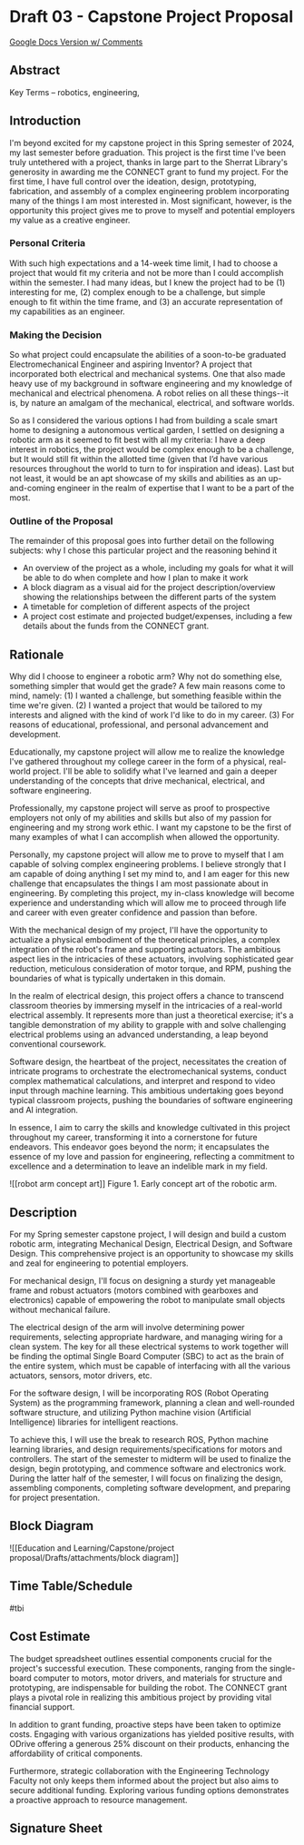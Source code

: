 # Draft 03 - Capstone Project Proposal
[Google Docs Version w/ Comments](https://docs.google.com/document/d/1eoIq7nFy8jO4ryo9qN2OVAyebn0eHJrq49-gT6NZ3x0/edit?usp=sharing)

## Abstract

Key Terms – robotics, engineering, 

## Introduction
I'm beyond excited for my capstone project in this Spring semester of 2024, my last semester before graduation. This project is the first time I've been truly untethered with a project, thanks in large part to the Sherrat Library's generosity in awarding me the CONNECT grant to fund my project. For the first time, I have full control over the ideation, design, prototyping, fabrication, and assembly of a complex engineering problem incorporating many of the things I am most interested in. Most significant, however, is the opportunity this project gives me to prove to myself and potential employers my value as a creative engineer.

### Personal Criteria
With such high expectations and a 14-week time limit, I had to choose a project that would fit my criteria and not be more than I could accomplish within the semester. I had many ideas, but I knew the project had to be (1) interesting for me, (2) complex enough to be a challenge, but simple enough to fit within the time frame, and (3) an accurate representation of my capabilities as an engineer.

### Making the Decision
So what project could encapsulate the abilities of a soon-to-be graduated Electromechanical Engineer and aspiring Inventor? A project that incorporated both electrical and mechanical systems. One that also made heavy use of my background in software engineering and my knowledge of mechanical and electrical phenomena. A robot relies on all these things--it is, by nature an amalgam of the mechanical, electrical, and software worlds.

So as I considered the various options I had from building a scale smart home to designing a autonomous vertical garden, I settled on designing a robotic arm as it seemed to fit best with all my criteria: I have a deep interest in robotics, the project would be complex enough to be a challenge, but It would still fit within the allotted time (given that I’d have various resources throughout the world to turn to for inspiration and ideas). Last but not least, it would be an apt showcase of my skills and abilities as an up-and-coming engineer in the realm of expertise that I want to be a part of the most.

### Outline of the Proposal

The remainder of this proposal goes into further detail on the following subjects:
why I chose this particular project and the reasoning behind it
- An overview of the project as a whole, including my goals for what it will be able to do when complete and how I plan to make it work
- A block diagram as a visual aid for the project description/overview showing the relationships between the different parts of the system
- A timetable for completion of different aspects of the project
- A project cost estimate and projected budget/expenses, including a few details about the funds from the CONNECT grant.

## Rationale
Why did I choose to engineer a robotic arm? Why not do something else, something simpler that would get the grade? A few main reasons come to mind, namely: (1) I wanted a challenge, but something feasible within the time we're given. (2) I wanted a project that would be tailored to my interests and aligned with the kind of work I'd like to do in my career. (3) For reasons of educational, professional, and personal advancement and development. 

Educationally, my capstone project will allow me to realize the knowledge I've gathered throughout my college career in the form of a physical, real-world project. I'll be able to solidify what I've learned and gain a deeper understanding of the concepts that drive mechanical, electrical, and software engineering.

Professionally, my capstone project will serve as proof to prospective employers not only of my abilities and skills but also of my passion for engineering and my strong work ethic. I want my capstone to be the first of many examples of what I can accomplish when allowed the opportunity.

Personally, my capstone project will allow me to prove to myself that I am capable of solving complex engineering problems. I believe strongly that I am capable of doing anything I set my mind to, and I am eager for this new challenge that encapsulates the things I am most passionate about in engineering. By completing this project, my in-class knowledge will become experience and understanding which will allow me to proceed through life and career with even greater confidence and passion than before.

With the mechanical design of my project, I'll have the opportunity to actualize a physical embodiment of the theoretical principles, a complex integration of the robot's frame and supporting actuators. The ambitious aspect lies in the intricacies of these actuators, involving sophisticated gear reduction, meticulous consideration of motor torque, and RPM, pushing the boundaries of what is typically undertaken in this domain.

In the realm of electrical design, this project offers a chance to transcend classroom theories by immersing myself in the intricacies of a real-world electrical assembly. It represents more than just a theoretical exercise; it's a tangible demonstration of my ability to grapple with and solve challenging electrical problems using an advanced understanding, a leap beyond conventional coursework.

Software design, the heartbeat of the project, necessitates the creation of intricate programs to orchestrate the electromechanical systems, conduct complex mathematical calculations, and interpret and respond to video input through machine learning. This ambitious undertaking goes beyond typical classroom projects, pushing the boundaries of software engineering and AI integration.

In essence, I aim to carry the skills and knowledge cultivated in this project throughout my career, transforming it into a cornerstone for future endeavors. This endeavor goes beyond the norm; it encapsulates the essence of my love and passion for engineering, reflecting a commitment to excellence and a determination to leave an indelible mark in my field.

![[robot arm concept art]]
Figure 1. Early concept art of the robotic arm.

## Description
For my Spring semester capstone project, I will design and build a custom robotic arm, integrating Mechanical Design, Electrical Design, and Software Design. This comprehensive project is an opportunity to showcase my skills and zeal for engineering to potential employers.

For mechanical design, I'll focus on designing a sturdy yet manageable frame and robust actuators (motors combined with gearboxes and electronics) capable of empowering the robot to manipulate small objects without mechanical failure.

The electrical design of the arm will involve determining power requirements, selecting appropriate hardware, and managing wiring for a clean system. The key for all these electrical systems to work together will be finding the optimal Single Board Computer (SBC) to act as the brain of the entire system, which must be capable of interfacing with all the various actuators, sensors, motor drivers, etc.

For the software design, I will be incorporating ROS (Robot Operating System) as the programming framework, planning a clean and well-rounded software structure, and utilizing Python machine vision (Artificial Intelligence) libraries for intelligent reactions.

To achieve this, I will use the break to research ROS, Python machine learning libraries, and design requirements/specifications for motors and controllers. The start of the semester to midterm will be used to finalize the design, begin prototyping, and commence software and electronics work. During the latter half of the semester, I will focus on finalizing the design, assembling components, completing software development, and preparing for project presentation.

## Block Diagram
![[Education and Learning/Capstone/project proposal/Drafts/attachments/block diagram]]

## Time Table/Schedule
#tbi 

## Cost Estimate
The budget spreadsheet outlines essential components crucial for the project's successful execution. These components, ranging from the single-board computer to motors, motor drivers, and materials for structure and prototyping, are indispensable for building the robot. The CONNECT grant plays a pivotal role in realizing this ambitious project by providing vital financial support.

In addition to grant funding, proactive steps have been taken to optimize costs. Engaging with various organizations has yielded positive results, with ODrive offering a generous 25% discount on their products, enhancing the affordability of critical components.

Furthermore, strategic collaboration with the Engineering Technology Faculty not only keeps them informed about the project but also aims to secure additional funding. Exploring various funding options demonstrates a proactive approach to resource management.

## Signature Sheet


